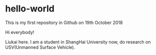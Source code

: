 # hello-world
This is my first repository in Github on 19th October 2018

Hi everybody!

Liukai here. I am a student in ShangHai University now, do research on USV(Unmanned Surface Vehicle).
